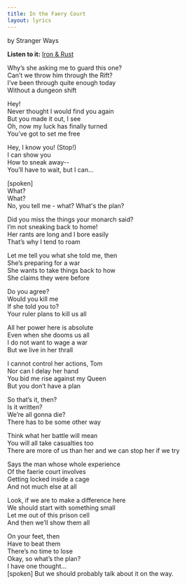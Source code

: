 ```yaml
---
title: In the Faery Court
layout: lyrics
---
```

by Stranger Ways

**Listen to it:** <a href="http://strangerways.bandcamp.com/album/iron-rust" target="_blank">Iron &amp; Rust</a>

Why’s she asking me to guard this one?<br />
Can’t we throw him through the Rift?<br />
I’ve been through quite enough today<br />
Without a dungeon shift

Hey!<br />
Never thought I would find you again<br />
But you made it out, I see<br />
Oh, now my luck has finally turned<br />
You’ve got to set me free

Hey, I know you! (Stop!)<br />
I can show you<br />
How to sneak away--<br />
You’ll have to wait, but I can…

\[spoken\]<br />
What?<br />
What?<br />
No, you tell me - what?  What's the plan?

Did you miss the things your monarch said?<br />
I’m not sneaking back to home!<br />
Her rants are long and I bore easily<br />
That’s why I tend to roam

Let me tell you what she told me, then<br />
She’s preparing for a war<br />
She wants to take things back to how<br />
She claims they were before

Do you agree?<br />
Would you kill me<br />
If she told you to?<br />
Your ruler plans to kill us all

All her power here is absolute<br />
Even when she dooms us all<br />
I do not want to wage a war<br />
But we live in her thrall

I cannot control her actions, Tom<br />
Nor can I delay her hand<br />
You bid me rise against my Queen<br />
But you don’t have a plan

So that’s it, then?<br />
Is it written?<br />
We’re all gonna die?<br />
There has to be some other way

Think what her battle will mean<br />
You will all take casualties too<br />
There are more of us than her and we can stop her if we try

Says the man whose whole experience<br />
Of the faerie court involves<br />
Getting locked inside a cage<br />
And not much else at all

Look, if we are to make a difference here<br />
We should start with something small<br />
Let me out of this prison cell<br />
And then we’ll show them all

On your feet, then<br />
Have to beat them<br />
There’s no time to lose<br />
Okay, so what’s the plan?<br />
I have one thought...<br />
\[spoken\] But we should probably talk about it on the way.
